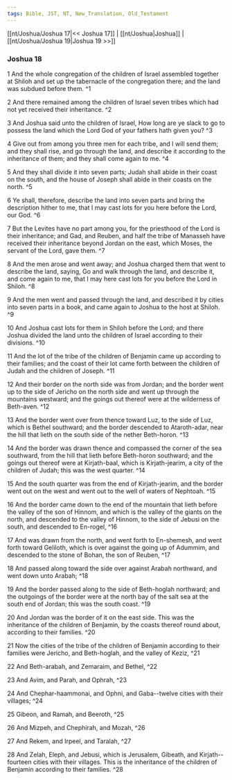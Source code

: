 ```yaml
---
tags: Bible, JST, NT, New_Translation, Old_Testament
---
```


[[nt/Joshua/Joshua 17|<< Joshua 17]] | [[nt/Joshua|Joshua]] | [[nt/Joshua/Joshua 19|Joshua 19 >>]]

### Joshua 18

1 And the whole congregation of the children of Israel assembled together at Shiloh and set up the tabernacle of the congregation there; and the land was subdued before them.  ^1

2 And there remained among the children of Israel seven tribes which had not yet received their inheritance.  ^2

3 And Joshua said unto the children of Israel, How long are ye slack to go to possess the land which the Lord God of your fathers hath given you?  ^3

4 Give out from among you three men for each tribe, and I will send them; and they shall rise, and go through the land, and describe it according to the inheritance of them; and they shall come again to me.  ^4

5 And they shall divide it into seven parts; Judah shall abide in their coast on the south, and the house of Joseph shall abide in their coasts on the north.  ^5

6 Ye shall, therefore, describe the land into seven parts and bring the description hither to me, that I may cast lots for you here before the Lord, our God.  ^6

7 But the Levites have no part among you, for the priesthood of the Lord is their inheritance; and Gad, and Reuben, and half the tribe of Manasseh have received their inheritance beyond Jordan on the east, which Moses, the servant of the Lord, gave them.  ^7

8 And the men arose and went away; and Joshua charged them that went to describe the land, saying, Go and walk through the land, and describe it, and come again to me, that I may here cast lots for you before the Lord in Shiloh.  ^8

9 And the men went and passed through the land, and described it by cities into seven parts in a book, and came again to Joshua to the host at Shiloh.  ^9

10 And Joshua cast lots for them in Shiloh before the Lord; and there Joshua divided the land unto the children of Israel according to their divisions.  ^10

11 And the lot of the tribe of the children of Benjamin came up according to their families; and the coast of their lot came forth between the children of Judah and the children of Joseph.  ^11

12 And their border on the north side was from Jordan; and the border went up to the side of Jericho on the north side and went up through the mountains westward; and the goings out thereof were at the wilderness of Beth-aven.  ^12

13 And the border went over from thence toward Luz, to the side of Luz, which is Bethel southward; and the border descended to Ataroth-adar, near the hill that lieth on the south side of the nether Beth-horon.  ^13

14 And the border was drawn thence and compassed the corner of the sea southward, from the hill that lieth before Beth-horon southward; and the goings out thereof were at Kirjath-baal, which is Kirjath-jearim, a city of the children of Judah; this was the west quarter.  ^14

15 And the south quarter was from the end of Kirjath-jearim, and the border went out on the west and went out to the well of waters of Nephtoah.  ^15

16 And the border came down to the end of the mountain that lieth before the valley of the son of Hinnom, and which is the valley of the giants on the north, and descended to the valley of Hinnom, to the side of Jebusi on the south, and descended to En-rogel,  ^16

17 And was drawn from the north, and went forth to En-shemesh, and went forth toward Geliloth, which is over against the going up of Adummim, and descended to the stone of Bohan, the son of Reuben,  ^17

18 And passed along toward the side over against Arabah northward, and went down unto Arabah;  ^18

19 And the border passed along to the side of Beth-hoglah northward; and the outgoings of the border were at the north bay of the salt sea at the south end of Jordan; this was the south coast.  ^19

20 And Jordan was the border of it on the east side. This was the inheritance of the children of Benjamin, by the coasts thereof round about, according to their families.  ^20

21 Now the cities of the tribe of the children of Benjamin according to their families were Jericho, and Beth-hoglah, and the valley of Keziz,  ^21

22 And Beth-arabah, and Zemaraim, and Bethel,  ^22

23 And Avim, and Parah, and Ophrah,  ^23

24 And Chephar-haammonai, and Ophni, and Gaba\--twelve cities with their villages;  ^24

25 Gibeon, and Ramah, and Beeroth,  ^25

26 And Mizpeh, and Chephirah, and Mozah,  ^26

27 And Rekem, and Irpeel, and Taralah,  ^27

28 And Zelah, Eleph, and Jebusi, which is Jerusalem, Gibeath, and Kirjath\--fourteen cities with their villages. This is the inheritance of the children of Benjamin according to their families.  ^28

 
